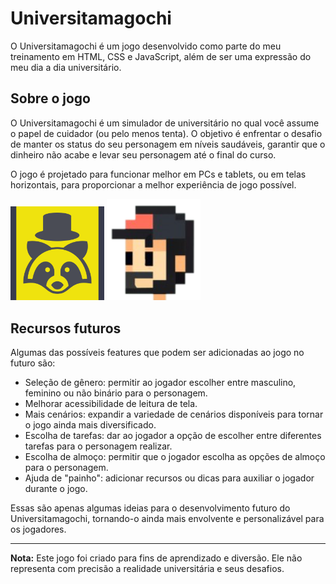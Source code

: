 # Universitamagochi

O Universitamagochi é um jogo desenvolvido como parte do meu treinamento em HTML, CSS e JavaScript, além de ser uma expressão do meu dia a dia universitário.

## Sobre o jogo

O Universitamagochi é um simulador de universitário no qual você assume o papel de cuidador (ou pelo menos tenta). O objetivo é enfrentar o desafio de manter os status do seu personagem em níveis saudáveis, garantir que o dinheiro não acabe e levar seu personagem até o final do curso.

O jogo é projetado para funcionar melhor em PCs e tablets, ou em telas horizontais, para proporcionar a melhor experiência de jogo possível.


<img src="img/icon/logo_renan.png" alt= “” width="150">

<img src="img/icon/logo_game.png" alt= “” width="150">


## Recursos futuros

Algumas das possíveis features que podem ser adicionadas ao jogo no futuro são:

- Seleção de gênero: permitir ao jogador escolher entre masculino, feminino ou não binário para o personagem.
- Melhorar acessibilidade de leitura de tela.
- Mais cenários: expandir a variedade de cenários disponíveis para tornar o jogo ainda mais diversificado.
- Escolha de tarefas: dar ao jogador a opção de escolher entre diferentes tarefas para o personagem realizar.
- Escolha de almoço: permitir que o jogador escolha as opções de almoço para o personagem.
- Ajuda de "painho": adicionar recursos ou dicas para auxiliar o jogador durante o jogo.

Essas são apenas algumas ideias para o desenvolvimento futuro do Universitamagochi, tornando-o ainda mais envolvente e personalizável para os jogadores.

---
**Nota:** Este jogo foi criado para fins de aprendizado e diversão. Ele não representa com precisão a realidade universitária e seus desafios.
